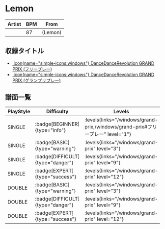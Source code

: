 # Lemon

|Artist|BPM|From|
|------|---|----|
||87|(Lemon)|

## 収録タイトル

- [:icon{name="simple-icons:windows"} DanceDanceRevolution GRAND PRIX (フリープレー)](/windows/grand-prix#フリープレー)
- [:icon{name="simple-icons:windows"} DanceDanceRevolution GRAND PRIX (グランプリプレー)](/windows/grand-prix)

## 譜面一覧

|PlayStyle|Difficulty|Levels|Notes|Movie|
|---------|----------|------|-----|-----|
|SINGLE| :badge[BEGINNER]{type="info"}| :levels{links="/windows/grand-prix,/windows/grand-prix#フリープレー" level="1"}|57/3||
|SINGLE| :badge[BASIC]{type="warning"}| :levels{links="/windows/grand-prix" level="3"}|79/9||
|SINGLE| :badge[DIFFICULT]{type="danger"}| :levels{links="/windows/grand-prix" level="9"}|204/30||
|SINGLE| :badge[EXPERT]{type="success"}| :levels{links="/windows/grand-prix" level="12"}|254/68||
|DOUBLE| :badge[BASIC]{type="warning"}| :levels{links="/windows/grand-prix" level="3"}|79/9||
|DOUBLE| :badge[DIFFICULT]{type="danger"}| :levels{links="/windows/grand-prix" level="9"}|204/30||
|DOUBLE| :badge[EXPERT]{type="success"}| :levels{links="/windows/grand-prix" level="12"}|254/67||
